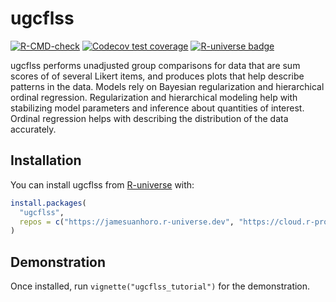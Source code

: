 
# ugcflss

<!-- badges: start -->

[![R-CMD-check](https://github.com/jamesuanhoro/ugcflss/actions/workflows/R-CMD-check.yaml/badge.svg)](https://github.com/jamesuanhoro/ugcflss/actions/workflows/R-CMD-check.yaml)
[![Codecov test
coverage](https://codecov.io/gh/jamesuanhoro/ugcflss/branch/main/graph/badge.svg)](https://app.codecov.io/gh/jamesuanhoro/ugcflss?branch=main)
[![R-universe
badge](https://jamesuanhoro.r-universe.dev/badges/ugcflss)](https://jamesuanhoro.r-universe.dev/ugcflss)
<!-- badges: end -->

ugcflss performs unadjusted group comparisons for data that are sum
scores of of several Likert items, and produces plots that help describe
patterns in the data. Models rely on Bayesian regularization and
hierarchical ordinal regression. Regularization and hierarchical
modeling help with stabilizing model parameters and inference about
quantities of interest. Ordinal regression helps with describing the
distribution of the data accurately.

## Installation

You can install ugcflss from [R-universe](https://r-universe.dev/) with:

``` r
install.packages(
  "ugcflss",
  repos = c("https://jamesuanhoro.r-universe.dev", "https://cloud.r-project.org")
)
```

## Demonstration

Once installed, run `vignette("ugcflss_tutorial")` for the
demonstration.
